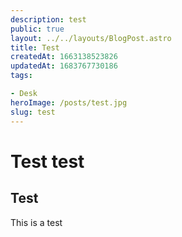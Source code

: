 ```yaml
---
description: test
public: true
layout: ../../layouts/BlogPost.astro
title: Test
createdAt: 1663138523826
updatedAt: 1683767730186
tags:

- Desk
heroImage: /posts/test.jpg
slug: test
---
```


# Test test

## Test

This is a test
